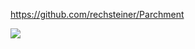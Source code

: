 https://github.com/rechsteiner/Parchment

![](https://camo.githubusercontent.com/47d9a93eab674f07eedd1ec327cb90da0540c104971e827e901fd3cb92f10789/68747470733a2f2f72656368737465696e65722d70617263686d656e742e73332e65752d63656e7472616c2d312e616d617a6f6e6177732e636f6d2f70617263686d656e742d756e706c6173682e676966)

